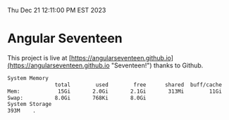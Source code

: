 Thu Dec 21 12:11:00 PM EST 2023

# Angular Seventeen


This project is live at [https://angularseventeen.github.io](https://angularseventeen.github.io "Seventeen!") thanks to Github.

```bash
System Memory
               total        used        free      shared  buff/cache   available
Mem:            15Gi       2.0Gi       2.1Gi       313Mi        11Gi        13Gi
Swap:          8.0Gi       768Ki       8.0Gi
System Storage
393M	.
```
